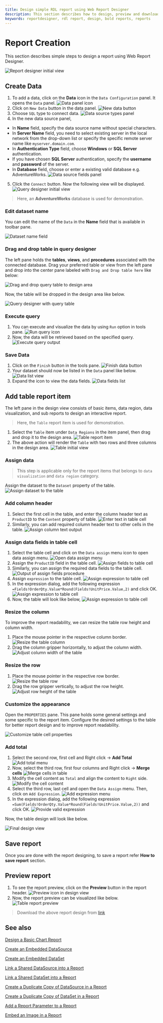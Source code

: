 ```yaml
---
title: Design simple RDL report using Web Report Designer
description: This section describes how to design, preview and download RDL reports using the Bold Report Designer.
keywords: reportdesigner, rdl report, design, bold reports, reports
---
```


# Report Creation

This section describes simple steps to design a report using Web Report Designer.

![Report designer initial view](/static/assets/on-premise/images/report-designer/report-creation/report-designer-initial-view.png)

## Create Data

1. To add a data, click on the **Data** icon in the `Data Configuration` panel. It opens the `Data` panel.
![Data panel icon](/static/assets/on-premise/images/report-designer/report-creation/data-icon-configuration-panel.png '#width=450px')
2. Click on `New Data` button in the data panel.
![New data button](/static/assets/on-premise/images/report-designer/report-creation/new-data-button-data-panel.png '#width=400px')
3. Choose `SQL` type to connect data.
![Data source types panel](/static/assets/on-premise/images/report-designer/report-creation/datasource-types-panel.png '#width=350px')
4. In the new data source panel,
 * In **Name** field, specify the data source name without special characters.
 * In **Server Name** field, you need to select existing server in the local network from the drop-down list or specify the specific remote server name like `myserver.domain.com`.
 * In **Authentication Type** field, choose **Windows** or **SQL Server** authentication.
 * If you have chosen **SQL Server** authentication, specify the **username** and **password** of the server.
 * In **Database** field, choose or enter a existing valid database e.g. AdventureWorks.
![Data source fields panel](/static/assets/on-premise/images/report-designer/report-creation/datasource-fields-panel.png '#width=400px')
5. Click the `Connect` button. Now the following view will be displayed.
![Query designer initial view](/static/assets/on-premise/images/report-designer/report-creation/query-designer-full-view.png)

> Here, an **AdventureWorks** database is used for demonstration.

### Edit dataset name

You can edit the name of the `Data` in the **Name** field that is available in toolbar pane.

![Dataset name field](/static/assets/on-premise/images/report-designer/report-creation/edit-dataset-name.png)

### Drag and drop table in query designer

The left pane holds the **tables**, **views**, and **procedures** associated with the connected database. Drag your preferred table or view from the left pane and drop into the center pane labeled with `Drag and Drop table here` like below:

![Drag and drop query table to design area](/static/assets/on-premise/images/report-designer/report-creation/drag-drop-table-in-query-designer.png '#width=300px')

Now, the table will be dropped in the design area like below.

![Query designer with query table](/static/assets/on-premise/images/report-designer/report-creation/drag-drop-table-in-query-designer-output.png '#width=300px')

### Execute query

1. You can execute and visualize the data by using `Run` option in tools pane.
![Run query icon](/static/assets/on-premise/images/report-designer/report-creation/run-query-in-querydesigner.png '#width=300px')
2. Now, the data will be retrieved based on the specified query.
![Execute query output](/static/assets/on-premise/images/report-designer/report-creation/execute-query-output.png)

### Save Data

1. Click on the `Finish` button in the tools pane.
![Finish data button](/static/assets/on-premise/images/report-designer/report-creation/finish-data-connection.png)
2. Your dataset should now be listed in the `Data` panel like below.
![Data list view](/static/assets/on-premise/images/report-designer/report-creation/data-list-view.png '#width=350px')
3. Expand the icon to view the data fields.
![Data fields list](/static/assets/on-premise/images/report-designer/report-creation/data-fields-list.png '#width=300px')

## Add table report item

The left pane in the design view consists of basic items, data region, data visualization, and sub reports  to design an interactive report.

> Here, the `Table` report item is used for demonstration.

1. Select the `Table` item under `Data Regions` in the item panel, then drag and drop it to the design area.
![Table report item](/static/assets/on-premise/images/report-designer/report-creation/drag-drop-table-item.png '#width=300px')
2. The above action will render the `Table` with two rows and three columns in the design area.
![Table initial view](/static/assets/on-premise/images/report-designer/report-creation/table-initial-view.png '#width=300px')

### Assign data

> This step is applicable only for the report items that belongs to `data visualization` and `data region` category.

Assign the dataset to the `Dataset` property of the table.
![Assign dataset to the table](/static/assets/on-premise/images/report-designer/report-creation/assign-dataset-to-table.png '#width=350px')

### Add column header

1. Select the first cell in the table, and enter the column header text as `ProductID` to the `Content` property of table.
![Enter text in table cell](/static/assets/on-premise/images/report-designer/report-creation/enter-text-in-table-cell.png)
2. Similarly, you can add required column header text to other cells in the table.
![Assign column text output](/static/assets/on-premise/images/report-designer/report-creation/assign-column-text-output.png '#width=368px')

### Assign data fields in table cell

1. Select the table cell and click on the `Data assign` menu icon to open data assign menu.
![Open data assign menu](/static/assets/on-premise/images/report-designer/report-creation/open-data-assign-menu.png '#width=250px')
2. Assign the `ProductID` field in the table cell.
![Assign fields to table cell](/static/assets/on-premise/images/report-designer/report-creation/assign-fields-to-table-cell.png '#width=250px')
3. Similarly, you can assign the required data fields to the table cell.
![Output of assign fields procedure](/static/assets/on-premise/images/report-designer/report-creation/assign-fields-to-table-cell-output.png '#width=350px')
4. Assign `expression` to the table cell.
![Assign expression to table cell](/static/assets/on-premise/images/report-designer/report-creation/add-expression-to-table-cell.png '#width=400px')
5. In the expression dialog, add the following expression `=Fields!OrderQty.Value*Round(Fields!UnitPrice.Value,2)` and click OK.
![Assign expression to table cell](/static/assets/on-premise/images/report-designer/report-creation/unit-price-expression.png '#width=400px')
6. Now, the table will look like below,
![Assign expression to table cell](/static/assets/on-premise/images/report-designer/report-creation/expression-output-in-table-cell.png '#width=350px')

### Resize the column

To improve the report readability, we can resize the table row height and column width.

1. Place the mouse pointer in the respective column border.
![Resize the table column](/static/assets/on-premise/images/report-designer/report-creation/resize-the-table-column.png '#width=350px')
2. Drag the column gripper horizontally, to adjust the column width.
![Adjust column width of the table](/static/assets/on-premise/images/report-designer/report-creation/adjust-column-width-output.png '#width=350px')

### Resize the row

1. Place the mouse pointer in the respective row border.
![Resize the table row](/static/assets/on-premise/images/report-designer/report-creation/resize-the-table-row.png '#width=350px')
2. Drag the row gripper vertically, to adjust the row height.
![Adjust row height of the table](/static/assets/on-premise/images/report-designer/report-creation/adjust-row-height-output.png '#width=350px')

### Customize the appearance

Open the `PROPERTIES` pane. This pane holds some general settings and some specific to the report item. Configure the desired settings to the table for better report design and to improve report readability.

![Customize table cell properties](/static/assets/on-premise/images/report-designer/report-creation/customize-table-cell-properties.png)

### Add total

1. Select the second row, first cell and Right click -> **Add Total**
![Add total menu](/static/assets/on-premise/images/report-designer/report-creation/add-total-menu.png '#width=250px')
2. Now, select the third row, first four columns and Right click -> **Merge cells**
![Merge cells in table](/static/assets/on-premise/images/report-designer/report-creation/merge-cells-in-table.png '#width=350px')
3. Modify the cell content as `Total` and align the content to `Right` side.
![Modify the cell content](/static/assets/on-premise/images/report-designer/report-creation/modify-total-cell-content.png '#width=350px')
4. Select the third row, last cell and open the `Data Assign` menu. Then, click on `Add Expression`.
![Add expression menu](/static/assets/on-premise/images/report-designer/report-creation/add-expression-menu.png '#width=400px')
5. In the expression dialog, add the following expression `=Sum(Fields!OrderQty.Value*Round(Fields!UnitPrice.Value,2))` and click OK.
![Provide valid expression](/static/assets/on-premise/images/report-designer/report-creation/round-of-the-line-total.png '#width=400px')

Now, the table design will look like below.

![Final design view](/static/assets/on-premise/images/report-designer/report-creation/final-design-view.png '#width=400px')

## Save report

Once you are done with the report designing, to save a report refer **How to save report** section.

## Preview report

1. To see the report preview, click on the **Preview** button in the report header.
![Preview icon in design view](/static/assets/on-premise/images/report-designer/report-creation/preview-icon.png)
2. Now, the report preview can be visualized like below.
![Table report preview](/static/assets/on-premise/images/report-designer/report-creation/report-preview-page-1.png)

> Download the above report design from [link](https://github.com/boldreports/resources/tree/master/docs/report-designer/design-rdl-report-in-web-report-designer.rdl)

## See also

[Design a Basic Chart Report](./../report-items/chart/)

[Create an Embedded DataSource](./../manage-data/datasource/create-an-embedded-data-source/)

[Create an Embedded DataSet](./../manage-data/dataset/create-an-embedded-dataset/)

[Link a Shared DataSource into a Report](./../manage-data/datasource/link-a-shared-data-source/)

[Link a Shared DataSet into a Report](./../manage-data/dataset/link-a-shared-dataset/)

[Create a Duplicate Copy of DataSource in a Report](./../manage-data/datasource/duplicate-a-data-source/)

[Create a Duplicate Copy of DataSet in a Report](./../manage-data/dataset/duplicate-a-dataset/)

[Add a Report Parameter to a Report](./../report-parameters/add/)

[Embed an Image in a Report](./../image-manager/add-image/)